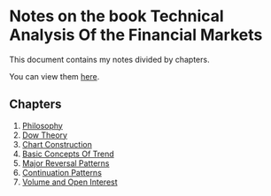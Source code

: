 # Notes on the book Technical Analysis Of the Financial Markets

This document contains my notes divided by chapters.

You can view them [here](https://adam-jimenez.github.io/notes-technical-analysis/).

## Chapters
1. [Philosophy](./1-Philosophy.md)
2. [Dow Theory](./2-DowTheory.md)
3. [Chart Construction](./3-ChartConstruction.md)
4. [Basic Concepts Of Trend](./4-BasicConceptsOfTrend.md)
5. [Major Reversal Patterns](./5-MajorReversalPatterns.md)
6. [Continuation Patterns](./6-ContinuationPatterns.md)
7. [Volume and Open Interest](./7-VolumeAndOpenInterest.md)
